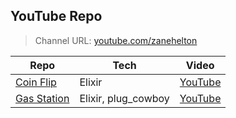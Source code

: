 ## YouTube Repo

> Channel URL: [youtube.com/zanehelton](https://youtube.com/zanehelton)

| Repo | Tech | Video |
|---|---|---|
| [Coin Flip](https://github.com/ZaneH-YT/coin_flip) | Elixir | [YouTube](https://www.youtube.com/watch?v=Vz7qH_dJQC0) |
| [Gas Station](https://github.com/ZaneH-YT/gas_station) | Elixir, plug_cowboy | [YouTube](https://www.youtube.com/watch?v=qBooLXNrOZM) |
